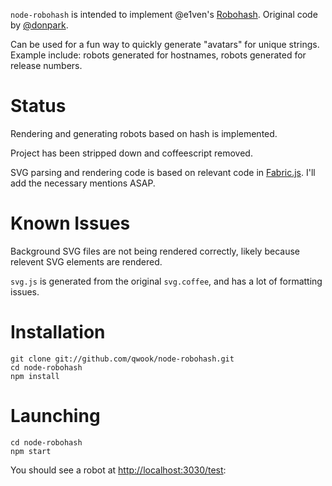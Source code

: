 `node-robohash` is intended to implement @e1ven's [Robohash](https://github.com/e1ven/Robohash). Original code by [@donpark](https://github/donpark/node-robohash).

Can be used for a fun way to quickly generate "avatars" for unique strings. Example include: robots generated for hostnames, robots generated for release numbers.

# Status

Rendering and generating robots based on hash is implemented.

Project has been stripped down and coffeescript removed.

SVG parsing and rendering code is based on relevant code in [Fabric.js](https://github.com/kangax/fabric.js). I'll add the necessary mentions ASAP.

# Known Issues

Background SVG files are not being rendered correctly, likely because
relevent SVG elements are rendered.

`svg.js` is generated from the original `svg.coffee`, and has a lot of formatting issues.

# Installation

    git clone git://github.com/qwook/node-robohash.git
    cd node-robohash
    npm install
    
# Launching

    cd node-robohash
    npm start

You should see a robot at [http://localhost:3030/test](http://localhost:3030/test):
